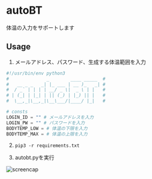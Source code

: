 # autoBT

体温の入力をサポートします

## Usage

1. メールアドレス、パスワード、生成する体温範囲を入力

```python
#!/usr/bin/env python3
#              _        ____ _____  #
#   __ _ _   _| |_ ___ | __ )_   _| #
#  / _` | | | | __/ _ \|  _ \ | |   #
# | (_| | |_| | || (_) | |_) || |   #
#  \__,_|\__,_|\__\___/|____/ |_|   #

# consts
LOGIN_ID = "" # メールアドレスを入力
LOGIN_PW = "" # パスワードを入力
BODYTEMP_LOW = # 体温の下限を入力
BODYTEMP_MAX = # 体温の上限を入力
```

2. `pip3 -r requirements.txt`

3. autobt.pyを実行

![screencap](out.gif)
